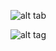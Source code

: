 ![alt tab](https://user-images.githubusercontent.com/26437161/27222884-617f357a-528e-11e7-954a-ae581a4d0254.png)

![alt tag](https://user-images.githubusercontent.com/26437161/27222883-617d7604-528e-11e7-96ab-f1f5989a571a.png)
